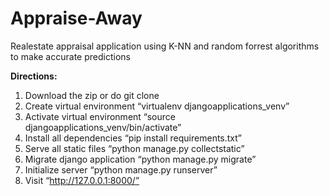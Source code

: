 # Appraise-Away
Realestate appraisal application using K-NN and random forrest algorithms to make accurate predictions


**Directions:**

1) Download the zip or do git clone
2) Create virtual environment “virtualenv djangoapplications_venv”
3) Activate virtual environment “source djangoapplications_venv/bin/activate”
4) Install all dependencies “pip install requirements.txt”
5) Serve all static files “python manage.py collectstatic”
6) Migrate django application “python manage.py migrate”
7) Initialize server “python manage.py runserver”
8) Visit “http://127.0.0.1:8000/”